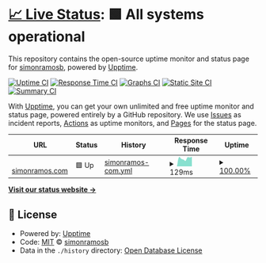 # [📈 Live Status](https://demo.upptime.js.org): <!--live status--> **🟩 All systems operational**

This repository contains the open-source uptime monitor and status page for [simonramosb](https://demo.upptime.js.org), powered by [Upptime](https://github.com/upptime/upptime).

[![Uptime CI](https://github.com/simonramosb/status/workflows/Uptime%20CI/badge.svg)](https://github.com/simonramosb/status/actions?query=workflow%3A%22Uptime+CI%22)
[![Response Time CI](https://github.com/simonramosb/status/workflows/Response%20Time%20CI/badge.svg)](https://github.com/simonramosb/status/actions?query=workflow%3A%22Response+Time+CI%22)
[![Graphs CI](https://github.com/simonramosb/status/workflows/Graphs%20CI/badge.svg)](https://github.com/simonramosb/status/actions?query=workflow%3A%22Graphs+CI%22)
[![Static Site CI](https://github.com/simonramosb/status/workflows/Static%20Site%20CI/badge.svg)](https://github.com/simonramosb/status/actions?query=workflow%3A%22Static+Site+CI%22)
[![Summary CI](https://github.com/simonramosb/status/workflows/Summary%20CI/badge.svg)](https://github.com/simonramosb/status/actions?query=workflow%3A%22Summary+CI%22)

With [Upptime](https://upptime.js.org), you can get your own unlimited and free uptime monitor and status page, powered entirely by a GitHub repository. We use [Issues](https://github.com/simonramosb/status/issues) as incident reports, [Actions](https://github.com/simonramosb/status/actions) as uptime monitors, and [Pages](https://demo.upptime.js.org) for the status page.

<!--start: status pages-->
<!-- This summary is generated by Upptime (https://github.com/upptime/upptime) -->
<!-- Do not edit this manually, your changes will be overwritten -->
<!-- prettier-ignore -->
| URL | Status | History | Response Time | Uptime |
| --- | ------ | ------- | ------------- | ------ |
| <img alt="" src="https://icons.duckduckgo.com/ip3/simonramos.com.ico" height="13"> [simonramos.com](https://simonramos.com) | 🟩 Up | [simonramos-com.yml](https://github.com/simonramosb/status/commits/HEAD/history/simonramos-com.yml) | <details><summary><img alt="Response time graph" src="./graphs/simonramos-com/response-time-week.png" height="20"> 129ms</summary><br><a href="https://simonramosb.github.io/status/history/simonramos-com"><img alt="Response time 490" src="https://img.shields.io/endpoint?url=https%3A%2F%2Fraw.githubusercontent.com%2Fsimonramosb%2Fstatus%2FHEAD%2Fapi%2Fsimonramos-com%2Fresponse-time.json"></a><br><a href="https://simonramosb.github.io/status/history/simonramos-com"><img alt="24-hour response time 152" src="https://img.shields.io/endpoint?url=https%3A%2F%2Fraw.githubusercontent.com%2Fsimonramosb%2Fstatus%2FHEAD%2Fapi%2Fsimonramos-com%2Fresponse-time-day.json"></a><br><a href="https://simonramosb.github.io/status/history/simonramos-com"><img alt="7-day response time 129" src="https://img.shields.io/endpoint?url=https%3A%2F%2Fraw.githubusercontent.com%2Fsimonramosb%2Fstatus%2FHEAD%2Fapi%2Fsimonramos-com%2Fresponse-time-week.json"></a><br><a href="https://simonramosb.github.io/status/history/simonramos-com"><img alt="30-day response time 150" src="https://img.shields.io/endpoint?url=https%3A%2F%2Fraw.githubusercontent.com%2Fsimonramosb%2Fstatus%2FHEAD%2Fapi%2Fsimonramos-com%2Fresponse-time-month.json"></a><br><a href="https://simonramosb.github.io/status/history/simonramos-com"><img alt="1-year response time 129" src="https://img.shields.io/endpoint?url=https%3A%2F%2Fraw.githubusercontent.com%2Fsimonramosb%2Fstatus%2FHEAD%2Fapi%2Fsimonramos-com%2Fresponse-time-year.json"></a></details> | <details><summary><a href="https://simonramosb.github.io/status/history/simonramos-com">100.00%</a></summary><a href="https://simonramosb.github.io/status/history/simonramos-com"><img alt="All-time uptime 79.76%" src="https://img.shields.io/endpoint?url=https%3A%2F%2Fraw.githubusercontent.com%2Fsimonramosb%2Fstatus%2FHEAD%2Fapi%2Fsimonramos-com%2Fuptime.json"></a><br><a href="https://simonramosb.github.io/status/history/simonramos-com"><img alt="24-hour uptime 100.00%" src="https://img.shields.io/endpoint?url=https%3A%2F%2Fraw.githubusercontent.com%2Fsimonramosb%2Fstatus%2FHEAD%2Fapi%2Fsimonramos-com%2Fuptime-day.json"></a><br><a href="https://simonramosb.github.io/status/history/simonramos-com"><img alt="7-day uptime 100.00%" src="https://img.shields.io/endpoint?url=https%3A%2F%2Fraw.githubusercontent.com%2Fsimonramosb%2Fstatus%2FHEAD%2Fapi%2Fsimonramos-com%2Fuptime-week.json"></a><br><a href="https://simonramosb.github.io/status/history/simonramos-com"><img alt="30-day uptime 100.00%" src="https://img.shields.io/endpoint?url=https%3A%2F%2Fraw.githubusercontent.com%2Fsimonramosb%2Fstatus%2FHEAD%2Fapi%2Fsimonramos-com%2Fuptime-month.json"></a><br><a href="https://simonramosb.github.io/status/history/simonramos-com"><img alt="1-year uptime 40.90%" src="https://img.shields.io/endpoint?url=https%3A%2F%2Fraw.githubusercontent.com%2Fsimonramosb%2Fstatus%2FHEAD%2Fapi%2Fsimonramos-com%2Fuptime-year.json"></a></details>

<!--end: status pages-->

[**Visit our status website →**](https://demo.upptime.js.org)

## 📄 License

- Powered by: [Upptime](https://github.com/upptime/upptime)
- Code: [MIT](./LICENSE) © [simonramosb](https://demo.upptime.js.org)
- Data in the `./history` directory: [Open Database License](https://opendatacommons.org/licenses/odbl/1-0/)
